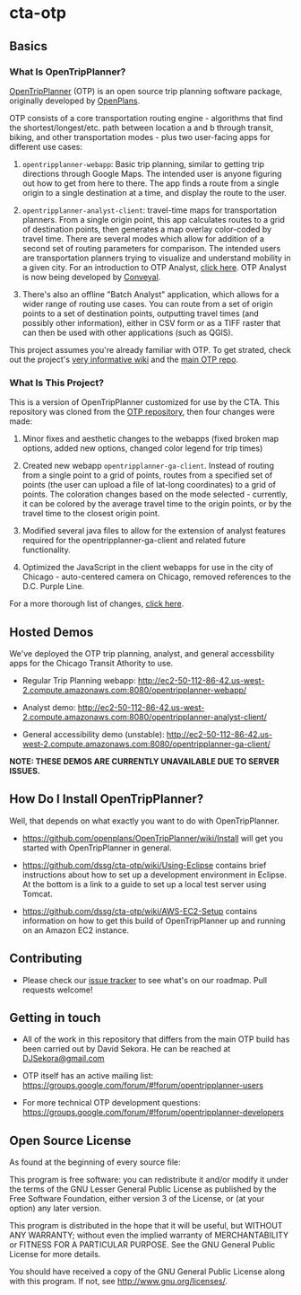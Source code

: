 cta-otp
============

## Basics

### What Is OpenTripPlanner?

[OpenTripPlanner](opentripplanner.com) (OTP) is an open source trip planning software package, originally developed by [OpenPlans](http://openplans.org/). 

OTP consists of a core transportation routing engine - algorithms that find the shortest/longest/etc. path between location a and b through transit, biking, and other transportation modes - plus two user-facing apps for different use cases:

1. `opentripplanner-webapp`: Basic trip planning, similar to getting trip directions through Google Maps. The intended user is anyone figuring out how to get from here to there. The app finds a route from a single origin to a single destination at a time, and display the route to the user.

2. `opentripplanner-analyst-client`: travel-time maps for transportation planners. From a single origin point, this app calculates routes to a grid of destination points, then generates a map overlay color-coded by travel time. There are several modes which allow for addition of a second set of routing parameters for comparison. The intended users are transportation planners trying to visualize and understand mobility in a given city. For an introduction to OTP Analyst, [click here](http://opentripplanner.com/2012/07/visualizing-urban-accessibility-with-opentripplanner-analyst/#.Uh5F9GRASoU). OTP Analyst is now being developed by [Conveyal](http://www.conveyal.com/).

3. There's also an offline "Batch Analyst" application, which allows for a wider range of routing use cases. You can route from a set of origin points to a set of destination points, outputting travel times (and possibly other information), either in CSV form or as a TIFF raster that can then be used with other applications (such as QGIS).

This project assumes you're already familiar with OTP. To get strated, check out the project's [very informative wiki](https://github.com/OpenPlans/OpenTripPlanner/wiki) and the [main OTP repo](https://github.com/OpenPlans/OpenTripPlanner).


### What Is This Project?

This is a version of OpenTripPlanner customized for use by the CTA. This repository was cloned from the [OTP repository](https://github.com/OpenPlans/OpenTripPlanner), then four changes were made:

1. Minor fixes and aesthetic changes to the webapps (fixed broken map options, added new options, changed color legend for trip times)
 
2. Created new webapp `opentripplanner-ga-client`. Instead of routing from a single point to a grid of points, routes from a specified set of points (the user can upload a file of lat-long coordinates) to a grid of points. The coloration changes based on the mode selected - currently, it can be colored by the average travel time to the origin points, or by the travel time to the closest origin point.

3. Modified several java files to allow for the extension of analyst features required for the opentripplanner-ga-client and related future functionality.

4. Optimized the JavaScript in the client webapps for use in the city of Chicago - auto-centered camera on Chicago, removed references to the D.C. Purple Line.

For a more thorough list of changes, [click here](https://github.com/dssg/cta-otp/wiki/Index-of-Modified-Files).

## Hosted Demos
We've deployed the OTP trip planning, analyst, and general accessbility apps for the Chicago Transit Athority to use.

- Regular Trip Planning webapp: http://ec2-50-112-86-42.us-west-2.compute.amazonaws.com:8080/opentripplanner-webapp/

- Analyst demo: http://ec2-50-112-86-42.us-west-2.compute.amazonaws.com:8080/opentripplanner-analyst-client/

- General accessibility demo (unstable): http://ec2-50-112-86-42.us-west-2.compute.amazonaws.com:8080/opentripplanner-ga-client/

**NOTE: THESE DEMOS ARE CURRENTLY UNAVAILABLE DUE TO SERVER ISSUES.**


## How Do I Install OpenTripPlanner?

Well, that depends on what exactly you want to do with OpenTripPlanner. 

- https://github.com/openplans/OpenTripPlanner/wiki/Install will get you started with OpenTripPlanner in general.

- https://github.com/dssg/cta-otp/wiki/Using-Eclipse contains brief instructions about how to set up a development environment in Eclipse. At the bottom is a link to a guide to set up a local test server using Tomcat.

- https://github.com/dssg/cta-otp/wiki/AWS-EC2-Setup contains information on how to get this build of OpenTripPlanner up and running on an Amazon EC2 instance.

## Contributing

- Please check our [issue tracker](https://github.com/dssg/cta-otp/wiki/To-Do-List) to see what's on our roadmap. Pull requests welcome!


## Getting in touch
- All of the work in this repository that differs from the main OTP build has been carried out by David Sekora. He can be reached at DJSekora@gmail.com

- OTP itself has an active mailing list: https://groups.google.com/forum/#!forum/opentripplanner-users

- For more technical OTP development questions: https://groups.google.com/forum/#!forum/opentripplanner-developers

## Open Source License

As found at the beginning of every source file:

   This program is free software: you can redistribute it and/or
   modify it under the terms of the GNU Lesser General Public License
   as published by the Free Software Foundation, either version 3 of
   the License, or (at your option) any later version.
   
   This program is distributed in the hope that it will be useful,
   but WITHOUT ANY WARRANTY; without even the implied warranty of
   MERCHANTABILITY or FITNESS FOR A PARTICULAR PURPOSE.  See the
   GNU General Public License for more details.
   
   You should have received a copy of the GNU General Public License
   along with this program.  If not, see <http://www.gnu.org/licenses/>.
